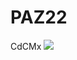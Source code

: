 # PAZ22
CdCMx
![](https://us1-prod-images.disco-api.com/2021/06/28/b0a913ac-2f88-35ad-9be0-c11faa056e54.jpeg?bf=0&f=jpg&p=true&q=85&w=1920)
